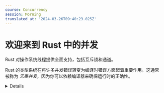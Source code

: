 ```yaml
---
course: Concurrency
session: Morning
translated_at: '2024-03-26T09:40:23.025Z'
---
```


# 欢迎来到 Rust 中的并发

Rust 对操作系统线程提供全面支持，包括互斥锁和通道。

Rust 的类型系统在将许多并发错误转变为编译时错误方面起着重要作用。这通常被称为 _无畏并发_，因为你可以依赖编译器来确保运行时的正确性。

<details>

- Rust 允许我们访问操作系统的并发工具包：线程、同步原语等。
- 类型系统为并发安全提供了保障，无需任何特殊功能。
- 帮助我们在单个线程中实现“并发”访问的同样工具（例如，可能会修改参数或保存引用以便稍后读取的被调用函数）也能帮我们避免多线程问题。

</details>
